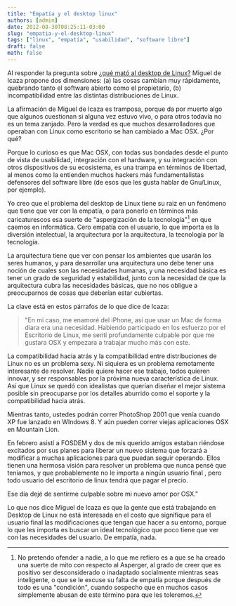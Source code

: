 ```yaml
---
title: "Empatía y el desktop linux"
authors: [admin]
date: 2012-08-30T08:25:11-03:00
slug: "empatia-y-el-desktop-linux"
tags: ["linux", "empatía", "usabilidad", "software libre"]
draft: false
math: false
---
```


Al responder la pregunta sobre [¿qué mató al desktop de Linux?](http://tirania.org/blog/archive/2012/Aug-29.html) Miguel de
Icaza propone dos dimensiones: (a) las cosas cambian muy rápidamente,
quebrando tanto el software abierto como el propietario, (b)
incompatibilidad entre las distintas distribuciones de Linux.

La afirmación de Miguel de Icaza es tramposa, porque da por muerto algo
que algunos cuestionan si alguna vez estuvo vivo, o para otros todavía
no es un tema zanjado. Pero la verdad es que muchos desarrolladores que
operaban con Linux como escritorio se han cambiado a Mac OSX. ¿Por qué?

Porque lo curioso es que Mac OSX, con todas sus bondades desde el punto
de vista de usabilidad, integración con el hardware, y su integración
con otros dispositivos de su ecosistema, es una trampa en términos de
libertad, al menos como la entienden muchos hackers más fundamentalistas
defensores del software libre (de esos que les gusta hablar de
Gnu/Linux, por ejemplo).

Yo creo que el problema del desktop de Linux tiene su raiz en un
fenómeno que tiene que ver con la empatía, o para ponerlo en términos
más caricaturescos esa suerte de "aspergización de la tecnología"[^1]
en que caemos en informática. Cero empatía con el usuario, lo que
importa es la diversión intelectual, la arquitectura por la
arquitectura, la tecnología por la tecnología.

La arquitectura tiene que ver con pensar los ambientes que usarán los
seres humanos, y para desarrollar una arquitectura uno debe tener una
noción de cuales son las necesidades humanas, y una necesidad básica es
tener un grado de seguridad y estabilidad, junto con la necesidad de que
la arquitectura cubra las necesidades básicas, que no nos obligue a
preocuparnos de cosas que deberían estar cubiertas.

La clave está en estos párrafos de lo que dice de Icaza:

> "En mi caso, me enamoré del iPhone, así que usar un Mac de forma
> diara era una necesidad. Habiendo participado en los esfuerzo por el
> Escritorio de Linux, me sentí profundamente culpable por que me
> gustara OSX y empezara a trabajar mucho más con este.

La compatibilidad hacia atrás y la compatibilidad entre distribuciones
de Linux no es un problema sexy. Ni siquiera es un problema remotamente
interesante de resolver. Nadie quiere hacer ese trabajo, todos quieren
innovar, y ser responsables por la próxima nueva característica de
Linux.\
Así que Linux se quedó con idealistas que querían diseñar el mejor
sistema posible sin preocuparse por los detalles aburrido como el
soporte y la compatibilidad hacia atrás.

Mientras tanto, ustedes podrán correr PhotoShop 2001 que venía cuando XP
fue lanzado en WIndows 8. Y aún pueden correr viejas aplicaciones OSX en
Mountain Lion.

En febrero asistí a FOSDEM y dos de mis querido amigos estaban riéndose
excitados por sus planes para liberar un nuevo sistema que forzará a
modificar a muchas aplicaciones para que puedan seguir operando. Ellos
tienen una hermosa visión para resolver un problema que nunca pensé que
teníamos, y que probablemente no le importa a ningún usuario final ,
pero todo usuario del escritorio de linux tendrá que pagar el precio.

Ese día dejé de sentirme culpable sobre mi nuevo amor por OSX."

Lo que nos dice Miguel de Icaza es que la gente que está trabajando en
Desktop de Linux no está interesada en el costo que signifique para el
usuario final las modificaciones que tengan que hacer a su entorno,
porque lo que les importa es buscar un ideal tecnológico que poco tiene
que ver con las necesidades del usuario. De empatía, nada.

[^1]: No pretendo ofender a nadie, a lo que me refiero es a que se ha
creado una suerte de mito con respecto al Asperger, al grado de creer
que es positivo ser desconsiderado o inadaptado socialmente mientras
seas inteligente, o que se le excuse su falta de empatía porque después
de todo es una "condición", cuando sospecho que en muchos casos
simplemente abusan de este término para que les toleremos.
